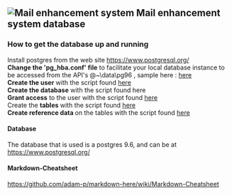 ##  ![Mail enhancement system](https://github.com/roachmanza/MailEnhancement/blob/master/Client_website_cdn/content/img/MailIcon64.png "Mail enhancement system") Mail enhancement system database

### How to get the database up and running
Install postgres from the web site <a href="https://www.postgresql.org/">https://www.postgresql.org/</a><br/>
<b>Change the 'pg_hba.conf' file</b> to facilitate your local database instance to be accessed from the API's @~\data\pg96 , sample here : <a href="https://github.com/roachmanza/MailEnhancement/blob/master/Database/Postgres/pg_hba.conf">here</a><br/>
<b>Create the user</b> with the script found <a href="https://github.com/roachmanza/MailEnhancement/blob/master/Database/PostGres/0_Create_User.sql">here</a><br/>
<b>Create the database</b> with the script found <a ref="https://github.com/roachmanza/MailEnhancement/blob/master/Database/PostGres/1_Create_Database.sql">here</a><br/>
<b>Grant access</b> to the user with the script found <a href="https://github.com/roachmanza/MailEnhancement/blob/master/Database/PostGres/2_GrantAccess.sql">here</a><br/>
Create the <b>tables</b> with the script found <a href="https://github.com/roachmanza/MailEnhancement/blob/master/Database/PostGres/3_Create_Tables.sql">here</a><br/>
<b>Create reference data </b> on the tables with the script found <a href="https://github.com/roachmanza/MailEnhancement/blob/master/Database/PostGres/3_Create_BaseValues.sql">here</a><br/>

#### Database
The database that is used is a postgres 9.6, and can be at <a href="https://www.postgresql.org/">https://www.postgresql.org/</a>

#### Markdown-Cheatsheet
<a href="https://github.com/adam-p/markdown-here/wiki/Markdown-Cheatsheet">https://github.com/adam-p/markdown-here/wiki/Markdown-Cheatsheet</a>











